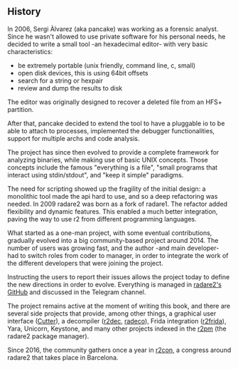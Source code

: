 ## History

In 2006, Sergi Àlvarez (aka pancake) was working as a forensic analyst. Since he wasn't allowed to use private software for his personal needs, he decided to write a small tool -an hexadecimal editor- with very basic characteristics:

* be extremely portable (unix friendly, command line, c, small)
* open disk devices, this is using 64bit offsets
* search for a string or hexpair
* review and dump the results to disk

The editor was originally designed to recover a deleted file from an HFS+ partition.

After that, pancake decided to extend the tool to have a pluggable io to be able to attach to processes, implemented the debugger functionalities, support for multiple archs and code analysis.

The project has since then evolved to provide a complete framework for analyzing binaries, while making use of basic UNIX concepts. Those concepts include the famous "everything is a file", "small programs that interact using stdin/stdout", and "keep it simple" paradigms.

The need for scripting showed up the fragility of the initial design: a monolithic tool made the api hard to use, and so a deep refactoring was needed. In 2009 radare2 was born as a fork of radare1. The refactor added flexibility and dynamic features. This enabled a much better integration, paving the way to use r2 from different programming languages.

What started as a one-man project, with some eventual contributions, gradually evolved into a big community-based project around 2014. The number of users was growing fast, and the author -and main developer- had to switch roles from coder to manager, in order to integrate the work of the different developers that were joining the project.

Instructing the users to report their issues allows the project today to define the new directions in order to evolve. Everything is managed in [radare2's GitHub](https://github.com/radare/radare2) and discussed in the Telegram channel.

The project remains active at the moment of writing this book, and there are several side projects that provide, among other things, a graphical user interface ([Cutter](https://github.com/radareorg/cutter)), a decompiler ([r2dec](https://github.com/wargio/r2dec-js), [radeco](https://github.com/radareorg/radeco)), Frida integration ([r2frida](https://github.com/nowsecure/r2frida)), Yara, Unicorn, Keystone, and many other projects indexed in the [r2pm](https://github.com/radare/radare2-pm) (the radare2 package manager).

Since 2016, the community gathers once a year in [r2con](https://www.radare.org/con/), a congress around radare2 that takes place in Barcelona.
